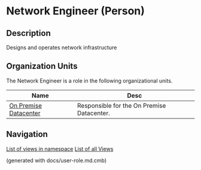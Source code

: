 # Network Engineer (Person)

## Description
Designs and operates network infrastructure

## Organization Units
The Network Engineer is a role in the following organizational units.

| Name | Desc |
|---|---|
| [On Premise Datacenter](../../mybank/it-management/onprem-unit.md) | Responsible for the On Premise Datacenter. |


## Navigation
[List of views in namespace](./views-in-namespace.md)
[List of all Views](../../views.md)

(generated with docs/user-role.md.cmb)
